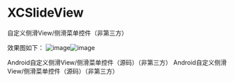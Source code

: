 # XCSlideView
自定义侧滑View/侧滑菜单控件（非第三方）

效果图如下：
![image](https://github.com/jczmdeveloper/XCSlideView/blob/master/sreenshots/01.png)![image](https://github.com/jczmdeveloper/XCSlideView/blob/master/sreenshots/02.png)

Android自定义侧滑View/侧滑菜单控件（源码）（非第三方）
Android自定义侧滑View/侧滑菜单控件（源码）（非第三方）
